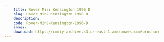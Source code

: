 ```yaml
---
    title: Rover Mini Kensington 1996 D
    slug: Rover-Mini-Kensington-1996-D
    description:
    code: Rover-Mini-Kensington-1996-D
    image:
    download: https://cmdiy-archive.s3.us-east-1.amazonaws.com/brochures/documents/Rover+Mini+Kensington+1996+D.pdf
---
```

<!-- Content of the page -->

##
        